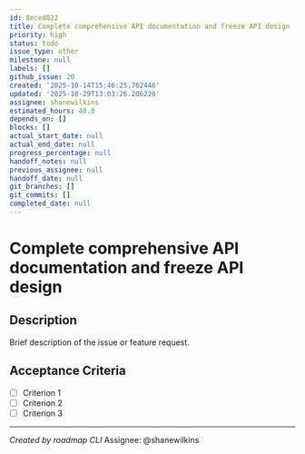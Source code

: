 ```yaml
---
id: 8eced822
title: Complete comprehensive API documentation and freeze API design
priority: high
status: todo
issue_type: other
milestone: null
labels: []
github_issue: 20
created: '2025-10-14T15:46:25.762446'
updated: '2025-10-29T13:03:26.206220'
assignee: shanewilkins
estimated_hours: 40.0
depends_on: []
blocks: []
actual_start_date: null
actual_end_date: null
progress_percentage: null
handoff_notes: null
previous_assignee: null
handoff_date: null
git_branches: []
git_commits: []
completed_date: null
---
```


# Complete comprehensive API documentation and freeze API design

## Description

Brief description of the issue or feature request.

## Acceptance Criteria

- [ ] Criterion 1
- [ ] Criterion 2
- [ ] Criterion 3

---
*Created by roadmap CLI*
Assignee: @shanewilkins